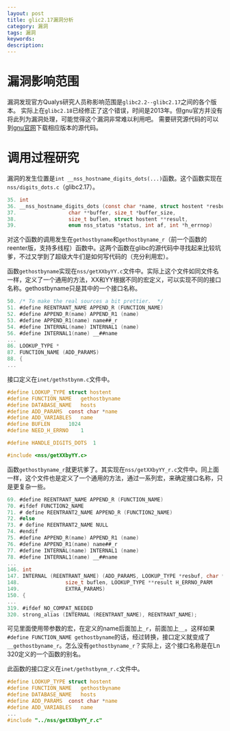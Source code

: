 ```yaml
---
layout: post
title: glic2.17漏洞分析
category: 漏洞
tags: 漏洞
keywords: 
description: 
---
```


# 漏洞影响范围

漏洞发现官方Qualys研究人员称影响范围是```glibc2.2--glibc2.17```之间的各个版本。
实际上在```glibc2.18```已经修正了这个错误，时间是2013年。但gnu官方并没有将此列为漏洞处理，可能觉得这个漏洞非常难以利用吧。
需要研究源代码的可以到[gnu官网](http://ftp.gnu.org/gnu/glibc/)下载相应版本的源代码。

# 调用过程研究

漏洞的发生位置是```int __nss_hostname_digits_dots(...)```函数。这个函数实现在```nss/digits_dots.c```（glibc2.17）。

```c
35. int
36. __nss_hostname_digits_dots (const char *name, struct hostent *resbuf,
37. 			    char **buffer, size_t *buffer_size,
38. 			    size_t buflen, struct hostent **result,
39. 			    enum nss_status *status, int af, int *h_errnop)
```
对这个函数的调用发生在```gethostbyname```和```gethostbyname_r```（前一个函数的reenter版，支持多线程）函数中。这两个函数在glibc的源代码中寻找起来比较坑爹，不过又学到了超级大牛们是如何写代码的（充分利用宏）。

函数```gethostbyname```实现在```nss/getXXbyYY.c```文件中。实际上这个文件如同文件名一样，定义了一个通用的方法，XX和YY根据不同的宏定义，可以实现不同的接口名称。gethostbyname只是其中的一个接口名称。

```c
50. /* To make the real sources a bit prettier.  */
51. #define REENTRANT_NAME APPEND_R (FUNCTION_NAME)
52. #define APPEND_R(name) APPEND_R1 (name)
53. #define APPEND_R1(name) name##_r
54. #define INTERNAL(name) INTERNAL1 (name)
56. #define INTERNAL1(name) __##name
...
86. LOOKUP_TYPE *
87. FUNCTION_NAME (ADD_PARAMS)
88. {
...
```
接口定义在```inet/gethstbynm.c```文件中。

```c
#define LOOKUP_TYPE	struct hostent
#define FUNCTION_NAME	gethostbyname
#define DATABASE_NAME	hosts
#define ADD_PARAMS	const char *name
#define ADD_VARIABLES	name
#define BUFLEN		1024
#define NEED_H_ERRNO	1

#define HANDLE_DIGITS_DOTS	1

#include <nss/getXXbyYY.c>
```

函数```gethostbyname_r```就更坑爹了。其实现在```nss/getXXbyYY_r.c```文件中。同上面一样，这个文件也是定义了一个通用的方法，通过一系列宏，来确定接口名称，只是更复杂一些。

```c
69. #define REENTRANT_NAME APPEND_R (FUNCTION_NAME)
70. #ifdef FUNCTION2_NAME
71. # define REENTRANT2_NAME APPEND_R (FUNCTION2_NAME)
72. #else
73. # define REENTRANT2_NAME NULL
74. #endif
75. #define APPEND_R(name) APPEND_R1 (name)
76. #define APPEND_R1(name) name##_r
77. #define INTERNAL(name) INTERNAL1 (name)
78. #define INTERNAL1(name) __##name
...
146. int
147. INTERNAL (REENTRANT_NAME) (ADD_PARAMS, LOOKUP_TYPE *resbuf, char *buffer,
148. 			   size_t buflen, LOOKUP_TYPE **result H_ERRNO_PARM
149. 			   EXTRA_PARAMS)
150. {
...
319. #ifdef NO_COMPAT_NEEDED
320. strong_alias (INTERNAL (REENTRANT_NAME), REENTRANT_NAME);
```
可见里面使用带参数的宏，在定义的name后面加上```_r```，前面加上```__```。这样如果```#define FUNCTION_NAME gethostbyname```的话，经过转换，接口定义就变成了```__gethostbyname_r```。怎么没有```gethostbyname_r```？实际上，这个接口名称是在Ln 320定义的一个函数的别名。

此函数的接口定义在```inet/gethstbynm_r.c```文件中。

```c
#define LOOKUP_TYPE	struct hostent
#define FUNCTION_NAME	gethostbyname
#define DATABASE_NAME	hosts
#define ADD_PARAMS	const char *name
#define ADD_VARIABLES	name
...
#include "../nss/getXXbyYY_r.c"
```
